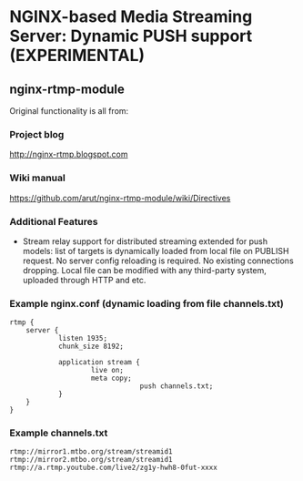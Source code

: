 # NGINX-based Media Streaming Server: Dynamic PUSH support (EXPERIMENTAL)
## nginx-rtmp-module

Original functionality is all from:

### Project blog

  http://nginx-rtmp.blogspot.com

### Wiki manual

  https://github.com/arut/nginx-rtmp-module/wiki/Directives

### Additional Features

* Stream relay support for distributed
  streaming extended for push models: list of targets is dynamically loaded from local file on PUBLISH request. No server config reloading is required. No existing connections dropping. Local file can be modified with any third-party system, uploaded through HTTP and etc.

### Example nginx.conf (dynamic loading from file channels.txt)

    rtmp {
        server {
                listen 1935;
                chunk_size 8192;

                application stream {
                        live on;
                        meta copy;
            						push channels.txt;
                }
        }
    }

### Example channels.txt

    rtmp://mirror1.mtbo.org/stream/streamid1
    rtmp://mirror2.mtbo.org/stream/streamid1
    rtmp://a.rtmp.youtube.com/live2/zg1y-hwh8-0fut-xxxx
